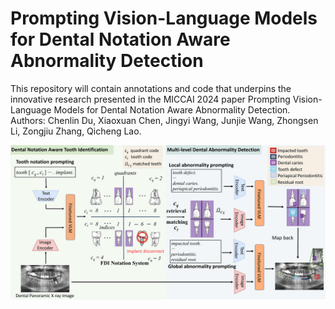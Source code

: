 # Prompting Vision-Language Models for Dental Notation Aware Abnormality Detection
This repository will contain annotations and code that underpins the innovative research presented in the MICCAI 2024 paper Prompting Vision-Language Models for Dental Notation Aware Abnormality Detection. 
Authors: Chenlin Du, Xiaoxuan Chen, Jingyi Wang, Junjie Wang, Zhongsen Li, Zongjiu Zhang, Qicheng Lao.

![Illustration of the proposed framework](main_figure.png)
